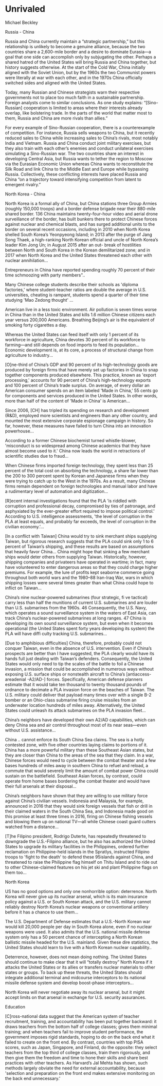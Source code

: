 # Unrivaled

Michael Beckley

<a name='ruch'/>

Russia - China

Russia and China currently maintain a “strategic partnership,” but
this relationship is unlikely to become a genuine alliance, because
the two countries share a 2,600-mile border and a desire to dominate
Eurasia—a goal that one side can accomplish only by subjugating the
other. Perhaps a shared hatred of the United States will bring Russia
and China together, but history suggests otherwise. At the start of
the Cold War, China initially aligned with the Soviet Union, but by
the 1960s the two Communist powers were literally at war with each
other, and in the 1970s China officially switched sides and aligned
with the United States.

Today, many Russian and Chinese strategists warn their respective
governments not to place too much faith in a sustainable partnership.
Foreign analysts come to similar conclusions. As one study explains:
“[Sino-Russian] cooperation is limited to areas where their interests
already overlap, like bolstering trade. In the parts of the world that
matter most to them, Russia and China are more rivals than allies.”

For every example of Sino-Russian cooperation, there is a
counterexample of competition. For instance, Russia sells weapons to
China, but it recently reduced sales to China while increasing sales
to China’s rivals, most notably India and Vietnam. Russia and China
conduct joint military exercises, but they also train with each
other’s enemies and conduct unilateral exercises simulating a
Sino-Russian war. The two countries share an interest in developing
Central Asia, but Russia wants to tether the region to Moscow via the
Eurasian Economic Union whereas China wants to reconstitute the Silk
Road and link China to the Middle East and Europe while bypassing
Russia. Collectively, these conflicting interests have placed Russia
and China “on a trajectory toward intensifying competition from latent
to emergent rivalry.”

North Korea - China

North Korea is a formal ally of China, but China stations three Group
Armies (roughly 150,000 troops) and a border defense brigade near
their 880-mile shared border. 136 China maintains twenty-four-hour
video and aerial drone surveillance of the border, has built bunkers
there to protect Chinese forces against nuclear and chemical blasts,
and has surged additional units to the border on several recent
occasions, including in 2010 when North Korea shelled South Korea’s
Yeonpyeong Island; in 2013 after the purge of Jang Song Thaek, a
high-ranking North Korean official and uncle of North Korea’s leader
Kim Jong Un; in August 2015 after an out- break of hostilities between
North and South Korea in the Korean demilitarized zone; and in 2017
when North Korea and the United States threatened each other with
nuclear annihilation...

Entrepreneurs in China have reported spending roughly 70 percent of
their time schmoozing with party members"..

Many Chinese college students describe their schools as 'diploma
factories,' where student-teacher ratios are double the average in
U.S. universities, cheating is rampant, students spend a quarter of
their time studying 'Mao Zedong thought' ...

American live in a less toxic environment. Air pollution is seven
times worse in China than in the United States and kills 1.6 million
Chinese citizens each year versus 200,000 Americans. Breathing
Beijing’s air is the equivalent of smoking forty cigarettes a day.

Whereas the United States can feed itself with only 1 percent of
its workforce in agriculture, China devotes 30 percent of its
workforce to farming—and still depends on food imports to feed its
population... Economic development is, at its core, a process of
structural change from agriculture to industry...

[O]ne-third of China’s GDP and 90 percent of its high-technology
goods are produced by foreign firms that have merely set up factories
in China to snap together components produced elsewhere. This
practice, known as 'export processing,' accounts for 90 percent of
China’s high-technology exports and 100 percent of China’s trade
surplus. On average, of every dollar an American consumer spends on an
item labeled 'Made in China,' 55 cents go for components and services
produced in the United States. In other words, more than half of the
content of 'Made in China' is American...

Since 2006, [CH] has tripled its spending on research and
development (R&D), employed more scientists and engineers than any
other country, and mounted the most extensive corporate espionage
campaign in history. So far, however, these measures have failed to
turn China into an innovation powerhouse...

According to a former Chinese biochemist turned whistle-blower,
'misconduct is so widespread among Chinese academics that they have
almost become used to it.' China now leads the world in retractions of
scientific studies due to fraud...

When Chinese firms imported foreign technology, they spent less
than 25 percent of the total cost on absorbing the technology, a share
far lower than the 200 to 300 percent spent by Korean and Japanese
firms when they were trying to catch up to the West in the 1970s. As a
result, many Chinese firms remain dependent on foreign technologies
and manual labor and have a rudimentary level of automation and
digitization...

[R]ecent internal investigations found that the PLA 'is riddled
with corruption and professional decay, compromised by ties of
patronage, and asphyxiated by the ever-greater effort required to
impose political control.' According to U.S. intelligence assessments,
'the level of corruption in the PLA at least equals, and probably far
exceeds, the level of corruption in the civilian economy.'...

<a name='taiwan'/>

[In a conflict with Taiwan] China would try to sink merchant
ships supplying Taiwan, but rigorous research suggests that the PLA
could sink only 1 to 6 percent of Taiwan’s shipping, and these results
are based on assumptions that heavily favor China... China might hope
that sinking a few merchant ships would deter others from supplying
Taiwan. Historically, however, shipping companies and privateers have
operated in wartime; in fact, many have volunteered to enter dangerous
areas so that they could charge higher premiums. For example, the lure
of profits kept seaborne commerce going throughout both world wars and
the 1980–88 Iran-Iraq War, wars in which shipping losses were several
times greater than what China could hope to inflict on Taiwan...

<a name='sub'/>

China’s nine nuclear-powered submarines (four strategic, fi ve
tactical) carry less than half the munitions of current
U.S. submarines and are louder than U.S. submarines from the 1960s. 46
Consequently, the U.S. Navy, which operates a sound surveillance
system in the waters of East Asia, can track China’s nuclear-powered
submarines at long ranges. 47 China is developing its own sound
surveillance system, but even when it becomes operational (the United
States spent forty years developing its system) the PLA will have
diffi culty tracking U.S. submarines...

[Due to amphibious difficulties] China, therefore, probably could
not conquer Taiwan, even in the absence of U.S. intervention. Even if
China’s prospects are better than I have suggested, the PLA clearly
would have its hands full just dealing with Taiwan’s defenders.
Consequently, the United States would only need to tip the scales of
the battle to foil a Chinese invasion, a mission that could be
accomplished in numerous ways without exposing U.S. surface ships or
nonstealth aircraft to China’s [antiaccess-areadenial -A2/AD-] forces.
Specifically, American defense planners estimate that it would take
ten thousand to twenty thousand pounds of ordnance to decimate a PLA
invasion force on the beaches of Taiwan. The U.S. military could
deliver that payload many times over with a single B-2 bomber or an
Ohio-class submarine firing cruise missiles from an underwater
location hundreds of miles away. Alternatively, the United States
could unleash its attack submarines on the PLA invasion fleet...

China’s neighbors have developed their own A2/AD capabilities,
which can deny China sea and air control throughout most of its near
seas—even without U.S. assistance...

China .. cannot enforce its South China Sea claims. The sea is a
hotly contested zone, with five other countries laying claims to
portions of ​it. China has a more powerful military than these
Southeast Asian states, but they are closer than China to the areas of
the sea that they claim. In a war, Chinese forces would need to cycle
between the combat theater and a few bases hundreds of miles away in
southern China to refuel and reload, a commute that would severely
limit the amount of combat power China could sustain on the
battlefield. Southeast Asian forces, by contrast, could operate from
home bases bordering the combat theater and would have their full
arsenals at their disposal...

China’s neighbors have shown that they are willing to use
military force against China’s civilian vessels. Indonesia and
Malaysia, for example, announced in 2016 that they would sink foreign
vessels that fish or drill in their claimed waters in the South China
Sea, and Indonesia made good on this promise at least three times in
2016, firing on Chinese fishing vessels and blowing them up on
national TV—all while Chinese coast guard cutters watched from a
distance...

[T]he Filipino president, Rodrigo Duterte, has repeatedly
threatened to downgrade the U.S.-Filipino alliance, but he also has
authorized the United States to upgrade its military facilities in the
Philippines, ordered further reclamation on Philippine-held islands in
the Spratlys, instructed Filipino troops to 'fight to the death' to
defend these 95 ​islands against China, and threatened to raise the
Philippine flag himself on Thitu Island and to ride out to other
Chinese-claimed features on his jet ski and plant Philippine flags on
them too...

<a name="noko"/>

North Korea

US has no good options and only one nonhorrible option: deterrence.
North Korea will never give up its nuclear arsenal, which is its main
insurance policy against a U.S. or South Korean attack, and the U.S.
military cannot reliably destroy North Korea’s nuclear weapons or
conventional artillery before it has a chance to use them...

The U.S. Department of Defense estimates that a U.S.-North Korean war
would kill 20,000 people per day in South Korea alone, even if no
nuclear weapons were used. It also admits that the U.S. national
missile defense system only has a 50 percent chance of intercepting a
North Korean ballistic missile headed for the U.S. mainland. Given
these dire statistics, the United States should learn to live with a
North Korean nuclear capability..

Deterrence, however, does not mean doing nothing. The United States
should continue to make clear that it will “totally destroy” North
Korea if it attacks the United States or its allies or transfers
nuclear materials to other states or groups. To back up these threats,
the United States should integrate additional terminal and midcourse
interceptors to its national missile defense system and develop
boost-phase interceptors...

North Korea will never negotiate away its nuclear arsenal, but it
might accept limits on that arsenal in exchange for U.S. security
assurances.

<a name='ed'/>

Education

[C]ross-national data suggest that the American system of teacher
recruitment, training, and accountability has been put together
backward: it draws teachers from the bottom half of college classes;
gives them minimal training; and when teachers fail to improve student
performance, the government imposes rigid standards, hoping to do on
the back end what it failed to create on the front end. By contrast,
countries with top PISA scores, such as Japan, Singapore, and Finland,
do the opposite: they select teachers from the top third of college
classes, train them rigorously, and then give them the freedom and
time to hone their skills and share best practices with other
teachers. As Harvard’s Jal Mehta has shown, such methods largely
obviate the need for external accountability, because 'selection and
preparation on the front end makes extensive monitoring on the back
end unnecessary.'
